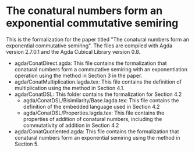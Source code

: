 # The conatural numbers form an exponential commutative semiring

This is the formalization for the paper titled "The conatural numbers form an
exponential commutative semiring". The files are compiled with Agda version
2.7.0.1 and the Agda Cubical Library version 0.8.

- agda/ConatDirect.agda: This file contains the
  formalization that conatural numbers form a commutative semiring
  with an exponentiation operation using the method in Section 3 in the paper.
- agda/ConatMultiplication.lagda.tex: This file contains the definition of
  multiplication using the method in Section 4.1.
- agda/ConatDSL: This folder contains the formalization for Section 4.2
  - agda/ConatDSL/Bisimilarity/Base.lagda.tex: This file contains the
    definition of the embedded language used in Section 4.2
  - agda/ConatDSL/Properties.lagda.tex: This file contains the properties of
    addition of conatural numbers, including the commutativity of addition in
    Section 4.2
- agda/ConatQuotiented.agda: This file contains the formalization that conatural
  numbers form an exponential semiring using the method in Section 5.
